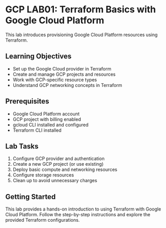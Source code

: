# GCP LAB01: Terraform Basics with Google Cloud Platform

This lab introduces provisioning Google Cloud Platform resources using Terraform.

## Learning Objectives

- Set up the Google Cloud provider in Terraform
- Create and manage GCP projects and resources
- Work with GCP-specific resource types
- Understand GCP networking concepts in Terraform

## Prerequisites

- Google Cloud Platform account
- GCP project with billing enabled
- gcloud CLI installed and configured
- Terraform CLI installed

## Lab Tasks

1. Configure GCP provider and authentication
2. Create a new GCP project (or use existing)
3. Deploy basic compute and networking resources
4. Configure storage resources
5. Clean up to avoid unnecessary charges

## Getting Started

This lab provides a hands-on introduction to using Terraform with Google Cloud Platform. Follow the step-by-step instructions and explore the provided Terraform configurations. 